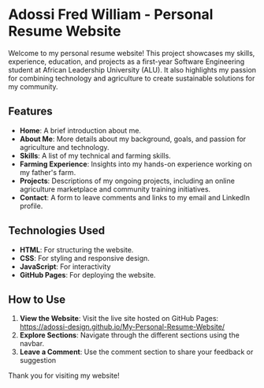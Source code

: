 # Adossi Fred William - Personal Resume Website

Welcome to my personal resume website! This project showcases my skills, experience, education, and projects as a first-year 
Software Engineering student at African Leadership University (ALU). It also highlights my passion for combining technology and
agriculture to create sustainable solutions for my community.

## Features
- **Home**: A brief introduction about me.
- **About Me**: More details about my background, goals, and passion for agriculture and technology.
- **Skills**: A list of my technical and farming skills.
- **Farming Experience**: Insights into my hands-on experience working on my father's farm.
- **Projects**: Descriptions of my ongoing projects, including an online agriculture marketplace and community training initiatives.
- **Contact**: A form to leave comments and links to my email and LinkedIn profile.

## Technologies Used
- **HTML**: For structuring the website.
- **CSS**: For styling and responsive design.
- **JavaScript**: For interactivity
- **GitHub Pages**: For deploying the website.

## How to Use
1. **View the Website**: Visit the live site hosted on GitHub Pages: https://adossi-design.github.io/My-Personal-Resume-Website/
2. **Explore Sections**: Navigate through the different sections using the navbar.
3. **Leave a Comment**: Use the comment section to share your feedback or suggestion
   
Thank you for visiting my website!
